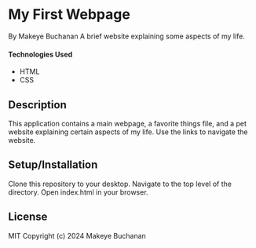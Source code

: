 # My First Webpage

By Makeye Buchanan
A brief website explaining some aspects of my life.

#### Technologies Used

* HTML
* CSS

## Description

This application contains a main webpage, a favorite things file, and a pet website explaining certain aspects of my life. Use the links to navigate the website.

## Setup/Installation

Clone this repository to your desktop.
Navigate to the top level of the directory.
Open index.html in your browser.

## License

MIT
Copyright (c) 2024 Makeye Buchanan